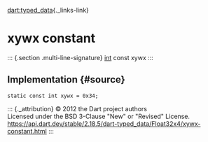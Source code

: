[dart:typed\_data](../../dart-typed_data/dart-typed_data-library){._links-link}

xywx constant
=============

::: {.section .multi-line-signature}
[int](../../dart-core/int-class) const xywx
:::

Implementation {#source}
--------------

``` {.language-dart data-language="dart"}
static const int xywx = 0x34;
```

::: {._attribution}
© 2012 the Dart project authors\
Licensed under the BSD 3-Clause \"New\" or \"Revised\" License.\
<https://api.dart.dev/stable/2.18.5/dart-typed_data/Float32x4/xywx-constant.html>
:::
